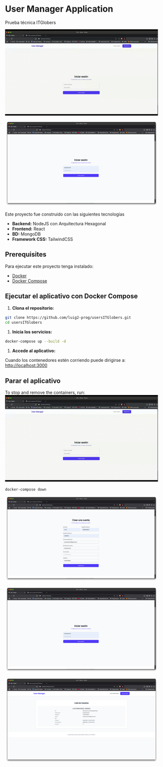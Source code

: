 # User Manager Application

Prueba técnica ITGlobers

![Descripción del gif](/imgs/git-video.gif)

![alt text](/imgs/image-02.png)

Este proyecto fue construido con las siguientes tecnologías

- **Backend:** NodeJS con Arquitectura Hexagonal
- **Frontend:** React
- **BD:** MongoDB
- **Framework CSS:** TailwindCSS

## Prerequisites

Para ejecutar este proyecto tenga instalado:

- [Docker](https://www.docker.com/get-started)
- [Docker Compose](https://docs.docker.com/compose/install/)

## Ejecutar el aplicativo con Docker Compose

1.  **Clona el repositorio:**

```bash
git clone https://github.com/luig2-prog/usersITGlobers.git
cd usersITGlobers
```

1.  **Inicia los servicios:**

```bash
docker-compose up --build -d
```

1.  **Accede al aplicativo:**

Cuando los contenedores estén corriendo puede dirigirse a: [http://localhost:3000](http://localhost:3000)

## Parar el aplicativo

To stop and remove the containers, run:
![Descripción del gif](/imgs/git-video.gif)
```bash
docker-compose down
```

![alt text](/imgs/image-01.png)

![alt text](/imgs/image-02.png)

![alt text](/imgs/image-03.png)

